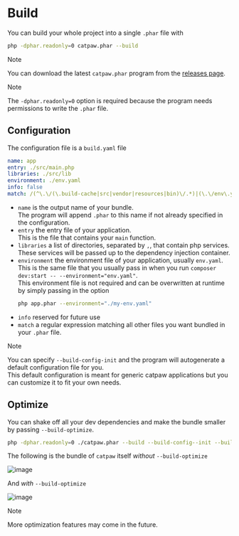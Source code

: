 # Build

You can build your whole project into a single `.phar` file with
```sh
php -dphar.readonly=0 catpaw.phar --build
```

> [!NOTE]
> You can download the latest `catpaw.phar` program from the [releases page](https://github.com/tncrazvan/catpaw/releases).

> [!NOTE]
> The `-dphar.readonly=0` option is required because the program needs permissions to write the `.phar` file.

## Configuration
The configuration file is a `build.yaml` file

```yaml
name: app
entry: ./src/main.php
libraries: ./src/lib
environment: ./env.yaml
info: false
match: /(^\.\/(\.build-cache|src|vendor|resources|bin)\/.*)|(\.\/env\.yaml)|(\.\/env\.yaml)/
```

- `name` is the output name of your bundle.\
  The program will append `.phar` to this name if not already specified in the configuration.
- `entry` the entry file of your application.\
  This is the file that contains your `main` function.
- `libraries` a list of directories, separated by `,`, that contain php services.\
  These services will be passed up to the dependency injection container.
- `environment` the environment file of your application, usually `env.yaml`.\
  This is the same file that you usually pass in when you run `composer dev:start -- --environment="env.yaml"`.\
  This environment file is not required and can be overwritten at runtime by simply passing in the option
  ```sh
  php app.phar --environment="./my-env.yaml"
  ```
- `info` reserved for future use
- `match` a regular expression matching all other files you want bundled in your `.phar` file.

> [!NOTE]
> You can specify `--build-config-init` and the program will autogenerate a default configuration file for you.\
> This default configuration is meant for generic catpaw applications but you can customize it to fit your own needs.

## Optimize

You can shake off all your dev dependencies and make the bundle smaller by passing `--build-optimize`.

```sh
php -dphar.readonly=0 ./catpaw.phar --build --build-config--init --build-optimize
```
The following is the bundle of `catpaw` itself _without_ `--build-optimize`

![image](https://github.com/tncrazvan/catpaw-build/assets/6891346/4128f4ef-775e-450f-bc1a-9556260d5af0)

And _with_ `--build-optimize`

![image](https://github.com/tncrazvan/catpaw-build/assets/6891346/96958855-6f9a-4b4d-9320-96b2ea0a34b3)


> [!NOTE]
> More optimization features may come in the future.
